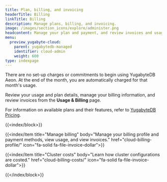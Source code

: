 ```yaml
---
title: Plan, billing, and invoicing
headerTitle: Billing
linkTitle: Billing
description: Manage plans, billing, and invoicing.
image: /images/section_icons/explore/administer.png
headcontent: Manage your plan and payment, and review invoices and usage
menu:
  preview_yugabyte-cloud:
    parent: yugabytedb-managed
    identifier: cloud-admin
    weight: 600
type: indexpage
---
```


There are no set-up charges or commitments to begin using YugabyteDB Aeon. At the end of the month, you are automatically charged for that month's usage.

Review your usage and plan details, manage your billing information, and review invoices from the **Usage & Billing** page.

For information on available plans and their features, refer to [YugabyteDB Pricing](https://www.yugabyte.com/pricing/).

{{<index/block>}}

  {{<index/item
    title="Manage billing"
    body="Manage your billing profile and payment methods, view usage, and view invoices."
    href="cloud-billing-profile/"
    icon="fa-solid fa-file-invoice-dollar">}}

  {{<index/item
    title="Cluster costs"
    body="Learn how cluster configurations are costed."
    href="cloud-billing-costs/"
    icon="fa-solid fa-file-invoice-dollar">}}

{{</index/block>}}
